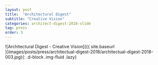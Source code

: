 ```yaml
---
layout: post
title:  "Architectural Digest"
subtitle: "Creative Vision"
categories: architect-digest-2018-slide
tag: press
order: 3
---
```


![Architectural Digest - Creative Vision]({{ site.baseurl }}images/posts/press/architectual-digest-2018/architectual-digest-2018-003.jpg){: .d-block .img-fluid .lazy}
